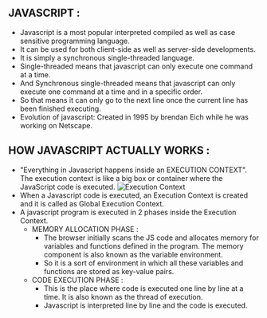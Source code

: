 ## JAVASCRIPT :

-   Javascript is a most popular interpreted compiled as well as case sensitive programming language.
-   It can be used for both client-side as well as server-side developments.
-   It is simply a synchronous single-threaded language.
-   Single-threaded means that javascript can only execute one command at a time.
-   And Synchronous single-threaded means that javascript can only execute one command at a time and in a specific order.
-   So that means it can only go to the next line once the current line has been finished executing.
-   Evolution of javascript: Created in 1995 by brendan Eich while he was working on Netscape.

## HOW JAVASCRIPT ACTUALLY WORKS :

-   "Everything in Javascript happens inside an EXECUTION CONTEXT". The execution context is like a big box or container where the JavaScript code is executed.
    ![Execution Context](https://alok722.github.io/namaste-javascript-notes/assets/execution-context.jpg)
-   When a Javascript code is executed, an Execution Context is created and it is called as Global Execution Context.
-   A javascript program is executed in 2 phases inside the Execution Context.
    -   MEMORY ALLOCATION PHASE :
        -   The browser initially scans the JS code and allocates memory for variables and functions defined in the program.
            The memory component is also known as the variable environment.
        -   So it is a sort of environment in which all these variables and functions are stored as key-value pairs.
    -   CODE EXECUTION PHASE :
        -   This is the place where code is executed one line by line at a time. It is also known as the thread of execution.
        -   Javascript is interpreted line by line and the code is executed.
